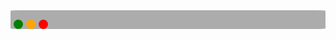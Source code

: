 <div style="padding-top:15px; background-color: #acacac; border-radius: 3%">
    <span style="display: flex; margin-bottom: 10px">
        <div style="width: 15px; height: 15px; margin-left:5px; background-color: green; border-radius:50%"></div>
        <div style="width: 15px; height: 15px; margin-left:5px; background-color: orange; border-radius:50%"></div>
        <div style="width: 15px; height: 15px; margin-left:5px; background-color: red; border-radius:50%"></div>
    </span>
    <div id="clone-and-test"></div>
</div>
<script>
    window.onload = function(){
        AsciinemaPlayer.create('/example-group/project-name/assets/asciinema/test.cast', document.getElementById('clone-and-test'), {
            loop: true,
            cols: 120,
            rows: 25,
            autoPlay: true,
            terminalFontSize: "big"
        });
    }
</script>